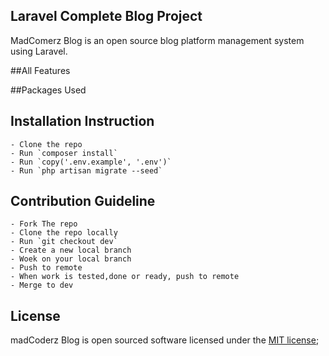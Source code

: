 ## Laravel Complete Blog Project


MadComerz Blog is an open source blog platform management system using Laravel.

##All Features

##Packages Used

## Installation Instruction

    - Clone the repo
    - Run `composer install`
    - Run `copy('.env.example', '.env')`
    - Run `php artisan migrate --seed`

## Contribution Guideline

    - Fork The repo 
    - Clone the repo locally
    - Run `git checkout dev`
    - Create a new local branch
    - Woek on your local branch
    - Push to remote
    - When work is tested,done or ready, push to remote
    - Merge to dev

## License

madCoderz Blog is open sourced software licensed under the [MIT license](https://opensourse.org/licenses/MIT);